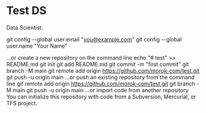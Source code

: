# Test DS
Data Scientist.

 git config --global user.email "you@example.com"
 git config --global user.name "Your Name"

…or create a new repository on the command line
echo "# test" >> README.md
git init
git add README.md
git commit -m "first commit"
git branch -M main
git remote add origin https://github.com/morok-com/test.git
git push -u origin main
…or push an existing repository from the command line
git remote add origin https://github.com/morok-com/test.git
git branch -M main
git push -u origin main
…or import code from another repository
You can initialize this repository with code from a Subversion, Mercurial, or TFS project.

